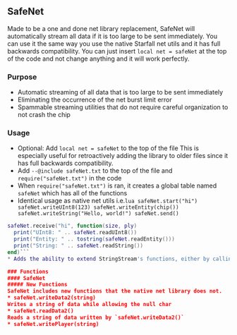 ## SafeNet
Made to be a one and done net library replacement, SafeNet will automatically stream all data if it is too large to be sent immediately. You can use it the same way you use the native Starfall net utils and it has full backwards compatibility. You can just insert `local net = safeNet` at the top of the code and not change anything and it will work perfectly.

### Purpose
* Automatic streaming of all data that is too large to be sent immediately
* Eliminating the occurrence of the net burst limit error
* Spammable streaming utilities that do not require careful organization to not crash the chip

### Usage
* Optional: Add `local net = safeNet` to the top of the file
This is especially useful for retroactively adding the library to older files since it has full backwards compatibility.
* Add `--@include safeNet.txt` to the top of the file and `require("safeNet.txt")` in the code
* When `require("safeNet.txt")` is ran, it creates a global table named `safeNet` which has all of the functions
* Identical usage as native net utils i.e.```lua
safeNet.start("hi")
safeNet.writeUInt8(123)
safeNet.writeEntity(chip())
safeNet.writeString("Hello, world!")
safeNet.send()```
```lua
safeNet.receive("hi", function(size, ply)
  print("UInt8: " .. safeNet.readUInt8())
  print("Entity: " .. tostring(safeNet.readEntity()))
  print("String: " .. safeNet.readString())
end)```
* Adds the ability to extend StringStream's functions, either by calling `safeNet.extend(stringstream)` or creating one and extending it at the same time with `safeNet.stringstream(stream, i or nil, endian or nil)` which uses the same parameters as `bit.stringstream()`

### Functions
#### SafeNet
##### New Functions
SafeNet includes new functions that the native net library does not.
* safeNet.writeData2(string)
Writes a string of data while allowing the null char
* safeNet.readData2()
Reads a string of data written by `safeNet.writeData2()`
* safeNet.writePlayer(string)
